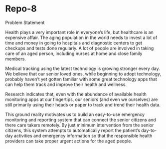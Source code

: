 # Repo-8

Problem Statement

Health plays a very important role in everyone’s life, but healthcare is an expensive affair. The aging population in the world needs to invest a lot of time and money in going to hospitals and diagnostic centers to get checkups and tests done regularly. A lot of people are involved in taking care of an aged person, including nurses at home and close family members.

 

Medical tracking using the latest technology is growing stronger every day. We believe that our senior loved ones, while beginning to adopt technology, probably haven’t yet gotten familiar with some great technology apps that can help them track and improve their health and wellness.

 

Research indicates that, even with the abundance of available health monitoring apps at our fingertips, our seniors (and even we ourselves) are still primarily using their heads or paper to track and trend their health data.

 

This ground reality motivates us to build an easy-to-use emergency monitoring and reporting system that can connect the senior citizens and there care takers remotely. By just minimum intervention from the senior citizens, this system attempts to automatically report the patient’s day-to-day activities and emergency information so that the responsible health providers can take proper urgent actions for the aged people.
